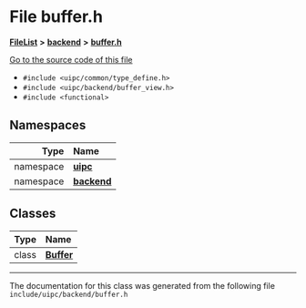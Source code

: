 

# File buffer.h



[**FileList**](files.md) **>** [**backend**](dir_53d62147b82bd29328805b2087bd1012.md) **>** [**buffer.h**](buffer_8h.md)

[Go to the source code of this file](buffer_8h_source.md)



* `#include <uipc/common/type_define.h>`
* `#include <uipc/backend/buffer_view.h>`
* `#include <functional>`













## Namespaces

| Type | Name |
| ---: | :--- |
| namespace | [**uipc**](namespaceuipc.md) <br> |
| namespace | [**backend**](namespaceuipc_1_1backend.md) <br> |


## Classes

| Type | Name |
| ---: | :--- |
| class | [**Buffer**](classuipc_1_1backend_1_1_buffer.md) <br> |



















































------------------------------
The documentation for this class was generated from the following file `include/uipc/backend/buffer.h`

